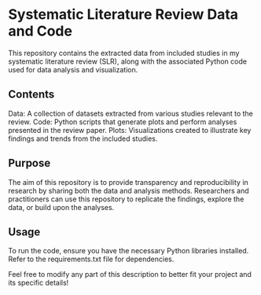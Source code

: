# Systematic Literature Review Data and Code
 This repository contains the extracted data from included studies in my systematic literature review (SLR), along with the associated Python code used for data analysis and visualization.  

## Contents
Data: A collection of datasets extracted from various studies relevant to the review.
Code: Python scripts that generate plots and perform analyses presented in the review paper.
Plots: Visualizations created to illustrate key findings and trends from the included studies.

## Purpose
The aim of this repository is to provide transparency and reproducibility in research by sharing both the data and analysis methods. Researchers and practitioners can use this repository to replicate the findings, explore the data, or build upon the analyses.

## Usage
To run the code, ensure you have the necessary Python libraries installed. Refer to the requirements.txt file for dependencies.


Feel free to modify any part of this description to better fit your project and its specific details!

